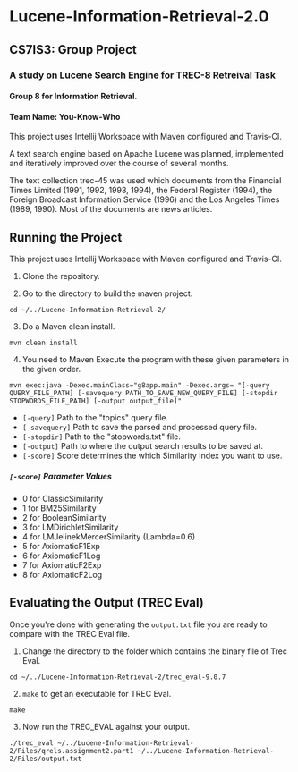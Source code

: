 # Lucene-Information-Retrieval-2.0
## CS7IS3: Group Project
### A study on Lucene Search Engine for TREC-8 Retreival Task
#### Group 8 for Information Retrieval.
#### Team Name: You-Know-Who

This project uses Intellij Workspace with Maven configured and Travis-CI.

A text search engine based on Apache Lucene was planned, implemented and iteratively improved over the course of several months. 

The text collection trec-45 was used which documents from the Financial Times Limited (1991, 1992, 1993, 1994), the Federal Register (1994), the Foreign Broadcast Information Service (1996) and the Los Angeles Times (1989, 1990). Most of the documents are news articles.

## Running the Project

This project uses Intellij Workspace with Maven configured and Travis-CI.

1. Clone the repository.

2. Go to the directory to build the maven project.

```
cd ~/../Lucene-Information-Retrieval-2/
```

3. Do a Maven clean install.

```
mvn clean install
```

4. You need to Maven Execute the program with these given parameters in the given order.

```
mvn exec:java -Dexec.mainClass="g8app.main" -Dexec.args= "[-query QUERY_FILE_PATH] [-savequery PATH_TO_SAVE_NEW_QUERY_FILE] [-stopdir STOPWORDS_FILE_PATH] [-output output_file]"
```
- ```[-query]```      Path to the "topics" query file.
- ```[-savequery]```  Path to save the parsed and processed query file.
- ```[-stopdir]```    Path to the "stopwords.txt" file.
- ```[-output]```     Path to where the output search results to be saved at.
- ```[-score]```      Score determines the which Similarity Index you want to use.

##### ```[-score]``` Parameter Values
- 0 for ClassicSimilarity
- 1 for BM25Similarity
- 2 for BooleanSimilarity
- 3 for LMDirichletSimilarity
- 4 for LMJelinekMercerSimilarity (Lambda=0.6)
- 5 for AxiomaticF1Exp
- 6 for AxiomaticF1Log
- 7 for AxiomaticF2Exp
- 8 for AxiomaticF2Log

## Evaluating the Output (TREC Eval)

Once you're done with generating the ```output.txt``` file you are ready to compare with the TREC Eval file.

1. Change the directory to the folder which contains the binary file of Trec Eval.

```
cd ~/../Lucene-Information-Retrieval-2/trec_eval-9.0.7
```

2. ```make``` to get an executable for TREC Eval.

```
make
```

3. Now run the TREC_EVAL against your output.

```
./trec_eval ~/../Lucene-Information-Retrieval-2/Files/qrels.assignment2.part1 ~/../Lucene-Information-Retrieval-2/Files/output.txt
```
